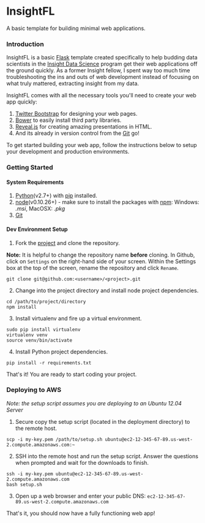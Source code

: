 # InsightFL
A basic template for building minimal web applications.

### Introduction
InsightFL is a basic [Flask](http://flask.pocoo.org/) template created specifically to help budding
data scientists in the [Insight Data Science](http://insightdatascience.com/) program get their web applications
off the ground quickly. As a former Insight fellow, I spent way too much time troubleshooting the ins and outs of
web development instead of focusing on what truly mattered, extracting insight from my data.

InsightFL comes with all the necessary tools you'll need to create your web app quickly:

  1. [Twitter Bootstrap](http://getbootstrap.com/) for designing your web pages.
  2. [Bower](http://bower.io/) to easily install third party libraries.
  3. [Reveal.js](http://lab.hakim.se/reveal-js/#/) for creating amazing presentations in HTML.
  4. And its already in version control from the [Git](http://git-scm.com/) go!

To get started building your web app, follow the instructions below to setup your development and production
environments.

### Getting Started <a name="getting-started"></a>
#### System Requirements <a name="system-requirements"></a>
1. [Python](https://www.python.org/downloads/)(v2.7+) with [pip](http://pip.readthedocs.org/en/latest/installing.html) installed.
2. [node](http://nodejs.org/)(v0.10.26+) - make sure to install the packages with [npm](https://www.npmjs.org/): Windows: *.msi*, MacOSX: *.pkg*
3. [Git](https://help.github.com/articles/set-up-git)

#### Dev Environment Setup <a name="environment-setup"></a>
1. Fork the [project](https://github.com/stormpython/insightfl/fork) and clone the repository.

  **Note:** It is helpful to change the repository name **before** cloning. In Github, click on `Settings` on the right-hand
  side of your screen. Within the Settings box at the top of the screen, rename the repository and click `Rename`.

  ```
  git clone git@github.com:<username>/<project>.git
  ```

2. Change into the project directory and install node project dependencies.

  ```
  cd /path/to/project/directory
  npm install
  ```

3. Install virtualenv and fire up a virtual environment.

  ```
  sudo pip install virtualenv
  virtualenv venv
  source venv/bin/activate
  ```

4. Install Python project dependencies.

  ```
  pip install -r requirements.txt
  ```

That's it! You are ready to start coding your project.

### Deploying to AWS

*Note: the setup script assumes you are deploying to an Ubuntu 12.04 Server*

1. Secure copy the setup script (located in the deployment directory) to the remote host.

  ```
  scp -i my-key.pem /path/to/setup.sh ubuntu@ec2-12-345-67-89.us-west-2.compute.amazonaws.com:~
  ```

2. SSH into the remote host and run the setup script. Answer the questions when prompted and wait for the downloads
to finish.

  ```
  ssh -i my-key.pem ubuntu@ec2-12-345-67-89.us-west-2.compute.amazonaws.com
  bash setup.sh
  ```

3. Open up a web browser and enter your public DNS: `ec2-12-345-67-89.us-west-2.compute.amazonaws.com`

That's it, you should now have a fully functioning web app!
